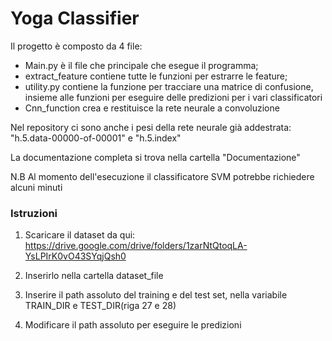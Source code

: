 # Yoga Classifier

Il progetto è composto da 4 file:

- Main.py è il file che principale che esegue il programma;
- extract_feature contiene tutte le funzioni per estrarre le feature;
- utility.py contiene la funzione per tracciare una matrice di confusione, insieme alle funzioni per eseguire delle predizioni per i vari classificatori
- Cnn_function crea e restituisce la rete neurale a convoluzione

Nel repository ci sono anche i pesi della rete neurale già addestrata: "h.5.data-00000-of-00001" e "h.5.index"

La documentazione completa si trova nella cartella "Documentazione"

N.B Al momento dell'esecuzione il classificatore SVM potrebbe richiedere alcuni minuti

### Istruzioni

1. Scaricare il dataset  da qui: https://drive.google.com/drive/folders/1zarNtQtoqLA-YsLPIrK0vO43SYqjQsh0

2.  Inserirlo nella cartella dataset_file

3. Inserire il path assoluto del training e del test set, nella variabile TRAIN_DIR e TEST_DIR(riga 27 e 28)

4. Modificare il path assoluto per eseguire le predizioni
